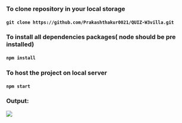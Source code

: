 ### To clone repository in your local storage

#### `git clone https://github.com/Prakashthakur0021/QUIZ-W3villa.git`

### To install all dependencies packages( node should be pre installed)

#### `npm install`

### To host the project on local server

#### `npm start`


### Output:
<img src="./video.gif">
